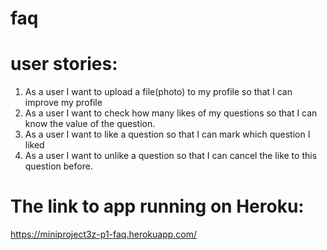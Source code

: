 # faq

# user stories:
 1. As a user I want to upload a file(photo) to my profile so that I can improve my profile
 2. As a user I want to check how many likes of my questions so that I can know the value of the question.
 3. As a user I want to like a question so that I can mark which question I liked
 3. As a user I want to unlike a question so that I can cancel the like to this question before.
 
 # The link to app running on Heroku:
 https://miniproject3z-p1-faq.herokuapp.com/
 

